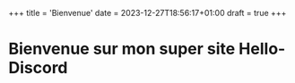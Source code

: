+++
title = 'Bienvenue'
date = 2023-12-27T18:56:17+01:00
draft = true
+++

# Bienvenue sur mon super site Hello-Discord

